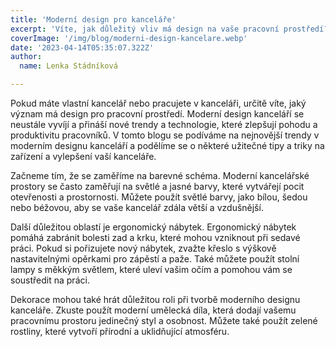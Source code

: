 ```yaml
---
title: 'Moderní design pro kanceláře'
excerpt: 'Víte, jak důležitý vliv má design na vaše pracovní prostředí? Moderní design kanceláří se neustále vyvíjí a přináší nové trendy a technologie, které zlepšují pohodu a produktivitu pracovníků. Pokud chcete být úspěšní v podnikání, měli byste věnovat pozornost designu vaší kanceláře. V tomto blogu se podíváme na nejnovější trendy v moderním designu kanceláří a podělíme se o užitečné tipy a triky na zařízení a vylepšení vaší kanceláře. Připravte se na inspiraci a změňte svou kancelář v moderní pracovní prostor!'
coverImage: '/img/blog/moderni-design-kancelare.webp'
date: '2023-04-14T05:35:07.322Z'
author:
  name: Lenka Stádníková

---
```


Pokud máte vlastní kancelář nebo pracujete v kanceláři, určitě víte, jaký význam má design pro pracovní prostředí. Moderní design kanceláří se neustále vyvíjí a přináší nové trendy a technologie, které zlepšují pohodu a produktivitu pracovníků. V tomto blogu se podíváme na nejnovější trendy v moderním designu kanceláří a podělíme se o některé užitečné tipy a triky na zařízení a vylepšení vaší kanceláře.

Začneme tím, že se zaměříme na barevné schéma. Moderní kancelářské prostory se často zaměřují na světlé a jasné barvy, které vytvářejí pocit otevřenosti a prostornosti. Můžete použít světlé barvy, jako bílou, šedou nebo béžovou, aby se vaše kancelář zdála větší a vzdušnější.

Další důležitou oblastí je ergonomický nábytek. Ergonomický nábytek pomáhá zabránit bolesti zad a krku, které mohou vzniknout při sedavé práci. Pokud si pořizujete nový nábytek, zvažte křeslo s výškově nastavitelnými opěrkami pro zápěstí a paže. Také můžete použít stolní lampy s měkkým světlem, které uleví vašim očím a pomohou vám se soustředit na práci.

Dekorace mohou také hrát důležitou roli při tvorbě moderního designu kanceláře. Zkuste použít moderní umělecká díla, která dodají vašemu pracovnímu prostoru jedinečný styl a osobnost. Můžete také použít zelené rostliny, které vytvoří přírodní a uklidňující atmosféru.